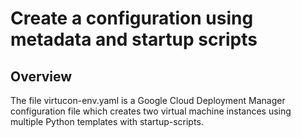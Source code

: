 # Create a configuration using metadata and startup scripts

## Overview

The file virtucon-env.yaml is a Google Cloud Deployment Manager configuration file which creates two virtual machine instances using multiple
Python templates with startup-scripts.
